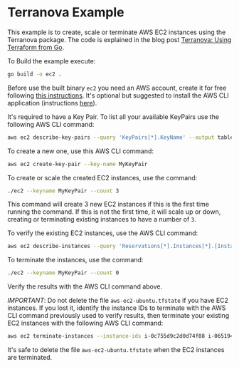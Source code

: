 # Terranova Example

This example is to create, scale or terminate AWS EC2 instances using the Terranova package. The code is explained in the blog post [Terranova: Using Terraform from Go](http://blog.johandry.com/post/terranova-terraform-from-go/).

To Build the example execute:

```bash
go build -o ec2 .
```

Before use the built binary `ec2` you need an AWS account, create it for free following [this instructions](https://aws.amazon.com/premiumsupport/knowledge-center/create-and-activate-aws-account/). It's optional but suggested to install the AWS CLI application (instructions [here](https://docs.aws.amazon.com/cli/latest/userguide/cli-chap-install.html)).

It's required to have a Key Pair. To list all your available KeyPairs use the following AWS CLI command:

```bash
aws ec2 describe-key-pairs --query 'KeyPairs[*].KeyName' --output table
```

To create a new one, use this AWS CLI command:

```bash
aws ec2 create-key-pair --key-name MyKeyPair
```

To create or scale the created EC2 instances, use the command:

```bash
./ec2 --keyname MyKeyPair --count 3
```

This command will create 3 new EC2 instances if this is the first time running the command. If this is not the first time, it will scale up or down, creating or terminating existing instances to have a number of `3`.

To verify the existing EC2 instances, use the AWS CLI command:

```bash
aws ec2 describe-instances --query 'Reservations[*].Instances[*].[InstanceId, PublicIpAddress, State.Name]' --output table
```

To terminate the instances, use the command:

```bash
./ec2 --keyname MyKeyPair --count 0
```

Verify the results with the AWS CLI command above.

*IMPORTANT*: Do not delete the file `aws-ec2-ubuntu.tfstate` if you have EC2 instances. If you lost it, identify the instance IDs to terminate with the AWS CLI command previously used to verify results, then terminate your existing EC2 instances with the following AWS CLI command:

```bash
aws ec2 terminate-instances --instance-ids i-0c755d9c2d0d74f08 i-06519480197f8a82e
```

It's safe to delete the file `aws-ec2-ubuntu.tfstate` when the EC2 instances are terminated.